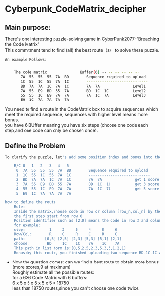 # Cyberpunk_CodeMatrix_decipher

## Main purpose:
There's one interesting puzzle-solving game in CyberPunk2077-"Breaching the Code Matrix" <br>
This commitment tend to find (all)  the best route（s） to solve these puzzle.<br>

    An example Follows:
```bash

    The code matrix               Buffer(6) -- -- -- -- -- --
       7A  55  55  55  7A  BD        Sequence required to upload
       1C  55  1C  55  7A  1C        ----------------------------
       BD  7A  7A  1C  7A  1C        7A  7A               Level1
       7A  55  E9  BD  55  7A        BD  1C  1C           Level2
       55  55  1C  E9  7A  7A        7A  1C  7A           Level3
       E9  1C  7A  7A  7A  7A
```
You need to find a route in the CodeMatrix box to acquire sequences which meet the required sequence, sequences with higher level means more bonus.<br>
you have 6 BUffer meaning you have six steps (choose one code each step,and one code can only be chosen once).<br>

## Define the Problem

```bash
To clarify the puzzle, let's add some position index and bonus into the matrix

    R/C 0   1   2   3   4   5
     0  7A  55  55  55  7A  BD        Sequence required to upload
     1  1C  55  1C  55  7A  1C        ----------------------------
     2  BD  7A  7A  1C  7A  1C        7A  7A               get 1 score
     3  7A  55  E9  BD  55  7A        BD  1C  1C           get 3 score
     4  55  55  1C  E9  7A  7A        7A  1C  7A           get 5 score
     5  E9  1C  7A  7A  7A  7A

how to define the route
    Rule:
    Inside the matrix,choose code in row or column [row_n,col_n] by the order of row-col-row-col-...,
    the first step start from row 0
    Position identifier such as [2,0] means the code in row 2 and column 0 was chosen (offcouse it start from 0-1-2-3...) 
    for example:
    step:           1     2     3     4     5     6
    Row/Col:        R     C     R     C     R     C
    path:         [0,5] [2,5] [2,3] [5,3] [5,1] [2,1] 
    choose:        BD     1C    1C    7A    1C    7A
    This path in list form is:[0,5,2,5,2,3,5,3,5,1,2,1]
    Bonus:by this route, you finished uploading two sequence BD-1C-1C and 7A-1C-7A, and get 8 (3+5) scores! 
 ```
* Now the question comes: can we find a best route to obtain more bonus (more scores,9 at maximum) <br>
    Roughly estimate all the possible routes:<br>
    for a 6X6 Code Matrix with 6 buffers:<br> 
        6 x 5 x 5 x 5 x 5 x 5 = 18750 <br>
        less than 18750 routes,since you can't choose one code twice. <br>
 
 
